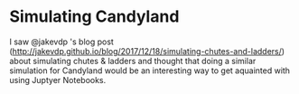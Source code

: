 # Simulating Candyland

I saw @jakevdp 's blog post (http://jakevdp.github.io/blog/2017/12/18/simulating-chutes-and-ladders/) about simulating chutes & ladders and thought that doing a similar simulation for Candyland would be an interesting way to get aquainted with using Juptyer Notebooks.
